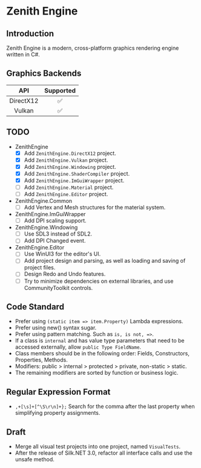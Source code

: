 ﻿# Zenith Engine

## Introduction
Zenith Engine is a modern, cross-platform graphics rendering engine written in C#.

## Graphics Backends
| API       | Supported |
| :-:       | :-------: |
| DirectX12 | ✅ |
| Vulkan    | ✅ |

## TODO
- ZenithEngine
	- [x] Add `ZenithEngine.DirectX12` project.
	- [x] Add `ZenithEngine.Vulkan` project.
	- [x] Add `ZenithEngine.Windowing` project.
	- [x] Add `ZenithEngine.ShaderCompiler` project.
	- [x] Add `ZenithEngine.ImGuiWrapper` project.
	- [ ] Add `ZenithEngine.Material` project.
	- [ ] Add `ZenithEngine.Editor` project.

- ZenithEngine.Common
	- [ ] Add Vertex and Mesh structures for the material system.

- ZenithEngine.ImGuiWrapper
	- [ ] Add DPI scaling support.

- ZenithEngine.Windowing
	- [ ] Use SDL3 instead of SDL2.
	- [ ] Add DPI Changed event.

- ZenithEngine.Editor
	- [ ] Use WinUI3 for the editor's UI. 
	- [ ] Add project design and parsing, as well as loading and saving of project files.
	- [ ] Design Redo and Undo features.
	- [ ] Try to minimize dependencies on external libraries, and use CommunityToolkit controls.

## Code Standard
- Prefer using `(static item => item.Property)` Lambda expressions.
- Prefer using new() syntax sugar.
- Prefer using pattern matching. Such as `is, is not, =>`.
- If a class is `internal` and has value type parameters that need to be accessed externally, allow `public Type FieldName`.
- Class members should be in the following order: Fields, Constructors, Properties, Methods.
- Modifiers: public > internal > protected > private, non-static > static.
- The remaining modifiers are sorted by function or business logic.

## Regular Expression Format
- `,+[\s]+[^\S\r\n]+};` Search for the comma after the last property when simplifying property assignments.

## Draft
- Merge all visual test projects into one project, named `VisualTests`.
- After the release of Silk.NET 3.0, refactor all interface calls and use the unsafe method.